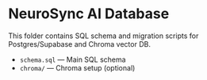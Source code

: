 # NeuroSync AI Database

This folder contains SQL schema and migration scripts for Postgres/Supabase and Chroma vector DB.

- `schema.sql` — Main SQL schema
- `chroma/` — Chroma setup (optional) 